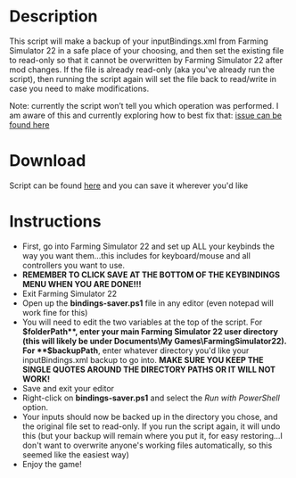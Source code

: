 # Description
This script will make a backup of your inputBindings.xml from Farming Simulator 22 in a safe place of your choosing, and then set the existing file to read-only so that it cannot be overwritten by Farming Simulator 22 after mod changes. If the file is already read-only (aka you've already run the script), then running the script again will set the file back to read/write in case you need to make modifications.

Note: currently the script won’t tell you which operation was performed. I am aware of this and currently exploring how to best fix that: [issue can be found here](https://github.com/tm24fan8/Farm-Sim-Scripts/issues/1)

# Download
Script can be found [here](https://github.com/tm24fan8/Farm-Sim-Scripts/releases) and you can save it wherever you'd like

# Instructions
- First, go into Farming Simulator 22 and set up ALL your keybinds the way you want them...this includes for keyboard/mouse and all controllers you want to use.
- **REMEMBER TO CLICK SAVE AT THE BOTTOM OF THE KEYBINDINGS MENU WHEN YOU ARE DONE!!!**
- Exit Farming Simulator 22
- Open up the **bindings-saver.ps1** file in any editor (even notepad will work fine for this)
- You will need to edit the two variables at the top of the script. For **$folderPath**, enter your main Farming Simulator 22 user directory (this will likely be under Documents\My Games\FarmingSimulator22). For **$backupPath**, enter whatever directory you'd like your inputBindings.xml backup to go into. **MAKE SURE YOU KEEP THE SINGLE QUOTES AROUND THE DIRECTORY PATHS OR IT WILL NOT WORK!**
- Save and exit your editor
- Right-click on **bindings-saver.ps1** and select the *Run with PowerShell* option.
- Your inputs should now be backed up in the directory you chose, and the original file set to read-only. If you run the script again, it will undo this (but your backup will remain where you put it, for easy restoring...I don't want to overwrite anyone's working files automatically, so this seemed like the easiest way)
- Enjoy the game!